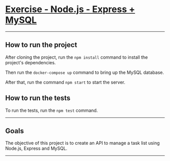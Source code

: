 # [Exercise - Node.js - Express + MySQL](./exercise-todo-list-manager/)

---

## How to run the project

After cloning the project, run the `npm install` command to install the project's dependencies.

Then run the `docker-compose up` command to bring up the MySQL database.

After that, run the command `npm start` to start the server.

## How to run the tests

To run the tests, run the `npm test` command.

---

## Goals

The objective of this project is to create an API to manage a task list using Node.js, Express and MySQL.

---
